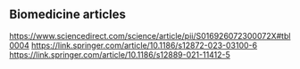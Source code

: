 ## Biomedicine articles
https://www.sciencedirect.com/science/article/pii/S016926072300072X#tbl0004
https://link.springer.com/article/10.1186/s12872-023-03100-6
https://link.springer.com/article/10.1186/s12889-021-11412-5

